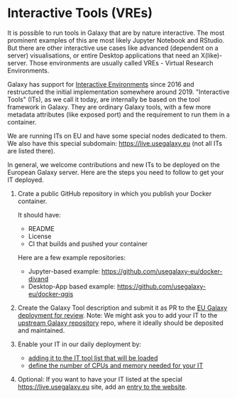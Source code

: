 # Interactive Tools (VREs)

It is possible to run tools in Galaxy that are by nature interactive. The most prominent examples of this are most likely Jupyter Notebook and RStudio.
But there are other interactive use cases like advanced (dependent on a server) visualisations, or entire Desktop applications that need an X(like)-server.
Those environments are usually called VREs - Virtual Research Environments.

Galaxy has support for [Interactive Environments](https://doi.org/10.1371/journal.pcbi.1005425) since 2016 and restructured the initial implementation somewhere around 2019.
"Interactive Tools" (ITs), as we call it today, are internally be based on the tool framework in Galaxy. They are ordinary Galaxy tools, with a few more metadata attributes (like exposed port) and
the requirement to run them in a container.

We are running ITs on EU and have some special nodes dedicated to them. We also have this special subdomain: https://live.usegalaxy.eu (not all ITs are listed there).

In general, we welcome contributions and new ITs to be deployed on the European Galaxy server.
Here are the steps you need to follow to get your IT deployed.

1. Crate a public GitHub repository in which you publish your Docker container.

   It should have:
    - README
    - License
    - CI that builds and pushed your container
   
   Here are a few example repositories:
    - Jupyter-based example: https://github.com/usegalaxy-eu/docker-divand
    - Desktop-App based example: https://github.com/usegalaxy-eu/docker-qgis
3. Create the Galaxy Tool description and submit it as PR to the [EU Galaxy deployment for review](https://github.com/usegalaxy-eu/galaxy/tree/release_23.0_europe/tools/interactive).
   Note: We might ask you to add your IT to the [upstream Galaxy repository](https://github.com/galaxyproject/galaxy) repo, where it ideally should be deposited and maintained.
5. Enable your IT in our daily deployment by:
   - [adding it to the IT tool list that will be loaded](https://github.com/usegalaxy-eu/infrastructure-playbook/blob/master/templates/galaxy/config/tool_conf.xml.j2#L530)
   - [define the number of CPUs and memory needed for your IT](https://github.com/usegalaxy-eu/infrastructure-playbook/blob/master/files/galaxy/tpv/interactive_tools.yml#L44)
6. Optional: If you want to have your IT listed at the special https://live.usegalaxy.eu site, add an [entry to the website](https://github.com/usegalaxy-eu/website/blob/master/index-live.md?plain=1#L87).
